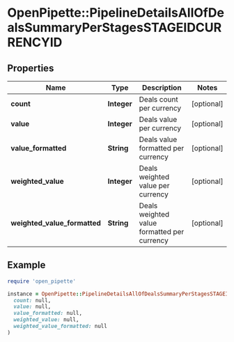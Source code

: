 # OpenPipette::PipelineDetailsAllOfDealsSummaryPerStagesSTAGEIDCURRENCYID

## Properties

| Name | Type | Description | Notes |
| ---- | ---- | ----------- | ----- |
| **count** | **Integer** | Deals count per currency | [optional] |
| **value** | **Integer** | Deals value per currency | [optional] |
| **value_formatted** | **String** | Deals value formatted per currency | [optional] |
| **weighted_value** | **Integer** | Deals weighted value per currency | [optional] |
| **weighted_value_formatted** | **String** | Deals weighted value formatted per currency | [optional] |

## Example

```ruby
require 'open_pipette'

instance = OpenPipette::PipelineDetailsAllOfDealsSummaryPerStagesSTAGEIDCURRENCYID.new(
  count: null,
  value: null,
  value_formatted: null,
  weighted_value: null,
  weighted_value_formatted: null
)
```

